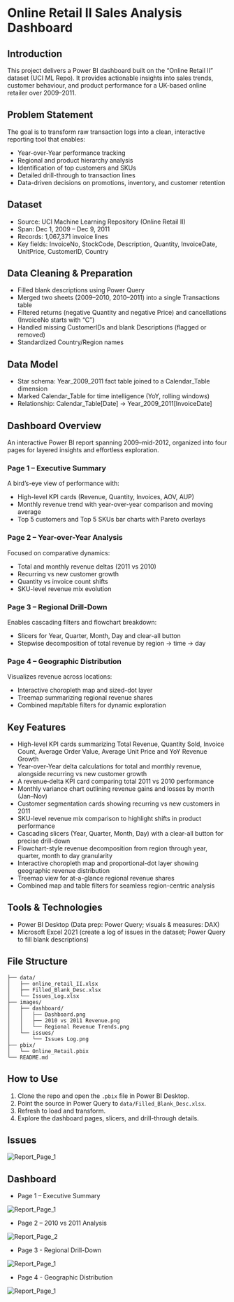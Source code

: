 # Online Retail II Sales Analysis Dashboard

## Introduction

This project delivers a Power BI dashboard built on the “Online Retail II” dataset (UCI ML Repo). It provides actionable insights into sales trends, customer behaviour, and product performance for a UK-based online retailer over 2009–2011.

## Problem Statement

The goal is to transform raw transaction logs into a clean, interactive reporting tool that enables:
- Year-over-Year performance tracking  
- Regional and product hierarchy analysis  
- Identification of top customers and SKUs  
- Detailed drill-through to transaction lines  
- Data-driven decisions on promotions, inventory, and customer retention

## Dataset

- Source: UCI Machine Learning Repository (Online Retail II)  
- Span: Dec 1, 2009 – Dec 9, 2011  
- Records: 1,067,371 invoice lines  
- Key fields: InvoiceNo, StockCode, Description, Quantity, InvoiceDate, UnitPrice, CustomerID, Country

## Data Cleaning & Preparation

- Filled blank descriptions using Power Query
- Merged two sheets (2009–2010, 2010–2011) into a single Transactions table  
- Filtered returns (negative Quantity and negative Price) and cancellations (InvoiceNo starts with “C”) 
- Handled missing CustomerIDs and blank Descriptions (flagged or removed)  
- Standardized Country/Region names  

## Data Model

- Star schema: Year_2009_2011 fact table joined to a Calendar_Table dimension
- Marked Calendar_Table for time intelligence (YoY, rolling windows)
- Relationship: Calendar_Table[Date] → Year_2009_2011[InvoiceDate]

## Dashboard Overview

An interactive Power BI report spanning 2009–mid-2012, organized into four pages for layered insights and effortless exploration.

### **Page 1 – Executive Summary**

A bird’s-eye view of performance with:
- High-level KPI cards (Revenue, Quantity, Invoices, AOV, AUP)  
- Monthly revenue trend with year-over-year comparison and moving average  
- Top 5 customers and Top 5 SKUs bar charts with Pareto overlays  

### **Page 2 – Year-over-Year Analysis**

Focused on comparative dynamics:
- Total and monthly revenue deltas (2011 vs 2010)  
- Recurring vs new customer growth  
- Quantity vs invoice count shifts  
- SKU-level revenue mix evolution  

### **Page 3 – Regional Drill-Down**

Enables cascading filters and flowchart breakdown:
- Slicers for Year, Quarter, Month, Day and clear-all button  
- Stepwise decomposition of total revenue by region → time → day  

### **Page 4 – Geographic Distribution**

Visualizes revenue across locations:
- Interactive choropleth map and sized-dot layer  
- Treemap summarizing regional revenue shares  
- Combined map/table filters for dynamic exploration

## Key Features

- High-level KPI cards summarizing Total Revenue, Quantity Sold, Invoice Count, Average Order Value, Average Unit Price and YoY Revenue Growth   
- Year-over-Year delta calculations for total and monthly revenue, alongside recurring vs new customer growth
- A revenue‐delta KPI card comparing total 2011 vs 2010 performance
- Monthly variance chart outlining revenue gains and losses by month (Jan–Nov)
- Customer segmentation cards showing recurring vs new customers in 2011
- SKU-level revenue mix comparison to highlight shifts in product performance  
- Cascading slicers (Year, Quarter, Month, Day) with a clear-all button for precise drill-down  
- Flowchart-style revenue decomposition from region through year, quarter, month to day granularity  
- Interactive choropleth map and proportional-dot layer showing geographic revenue distribution  
- Treemap view for at-a-glance regional revenue shares  
- Combined map and table filters for seamless region-centric analysis

## Tools & Technologies

- Power BI Desktop (Data prep: Power Query; visuals & measures: DAX)
- Microsoft Excel 2021 (create a log of issues in the dataset; Power Query to fill blank descriptions)

## File Structure

```
├── data/
│   ├── online_retail_II.xlsx
│   ├── Filled_Blank_Desc.xlsx
│   └── Issues_Log.xlsx
├── images/
│   ├── dashboard/
│   │   ├── Dashboard.png
│   │   ├── 2010 vs 2011 Revenue.png
│   │   └── Regional Revenue Trends.png
│   └── issues/
│       └── Issues Log.png
├── pbix/
│   └── Online_Retail.pbix
└── README.md
```

## How to Use

1. Clone the repo and open the `.pbix` file in Power BI Desktop.  
2. Point the source in Power Query to `data/Filled_Blank_Desc.xlsx`.  
3. Refresh to load and transform.  
4. Explore the dashboard pages, slicers, and drill-through details.

## Issues
![Report_Page_1](images/issues/Issues_Log.png)

## Dashboard

- Page 1 – Executive Summary

![Report_Page_1](images/dashboard/Dashboard.png)

- Page 2 – 2010 vs 2011 Analysis

![Report_Page_2](images/dashboard/2010_vs_2011_Revenue.png)

- Page 3 - Regional Drill-Down

![Report_Page_1](images/dashboard/Regional_Revenue_Trends.png)

- Page 4 - Geographic Distribution

![Report_Page_1](images/dashboard/Map.png)
